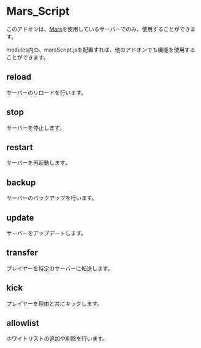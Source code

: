 # Mars_Script

このアドオンは、[Mars](https://github.com/Mars-Server/Mars)を使用しているサーバーでのみ、使用することができます。

modules内の、marsScript.jsを配置すれば、他のアドオンでも機能を使用することができます。

## reload
サーバーのリロードを行います。

## stop
サーバーを停止します。

## restart
サーバーを再起動します。

## backup
サーバーのバックアップを行います。

## update
サーバーをアップデートします。

## transfer
プレイヤーを特定のサーバーに転送します。

## kick
プレイヤーを理由と共にキックします。

## allowlist
ホワイトリストの追加や削除を行います。